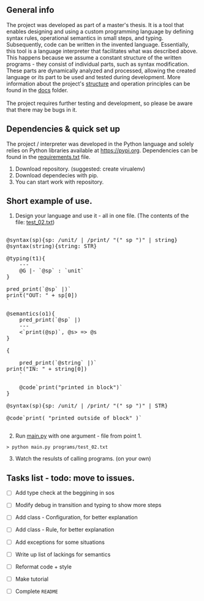 ## General info
The project was developed as part of a master's thesis. It is a tool that enables designing and using a custom programming language by defining syntax rules, operational semantics in small steps, and typing. Subsequently, code can be written in the invented language. Essentially, this tool is a language interpreter that facilitates what was described above. This happens because we assume a constant structure of the written programs - they consist of individual parts, such as syntax modification. These parts are dynamically analyzed and processed, allowing the created language or its part to be used and tested during development. More information about the project's [structure](./docs/structure.md) and operation principles can be found in the [docs](./docs/) folder.
<br><br>
The project requires further testing and development, so please be aware that there may be bugs in it.

## Dependencies & quick set up
The project / interpreter was developed in the Python language and solely relies on Python libraries available at https://pypi.org. Dependencies can be found in the [requirements.txt](./requirements.txt) file.
1. Download repository. (suggested: create virualenv)
2. Download dependecies with pip.
3. You can start work with repository.

## Short example of use.

1. Design your language and use it - all in one file.
(The contents of the file: [test_02.txt](./programs/test_02.txt))

<pre>

@syntax(sp){sp: /unit/ | /print/ "(" sp ")" | string}
@syntax(string){string: STR}

@typing(t1){
    ---
    @G |- `@sp` : `unit`
}

pred_print(`@sp` |)`
print("OUT: " + sp[0])
`

@semantics(o1){
    pred_print(`@sp` |)
    ---
    <`print(@sp)`, @s> => @s
}

{

    pred_print(`@string` |)`
print("IN: " + string[0])
    `

    @code`print("printed in block")`
}

@syntax(sp){sp: /unit/ | /print/ "(" sp ")" | STR}

@code`print( "printed outside of block" )`

</pre>
        
2. Run [main.py](./main.py) with one argument - file from point 1.

```console
> python main.py programs/test_02.txt
```
3. Watch the resulsts of calling programs. (on your own)

## Tasks list - todo: move to issues.

- [ ] Add type check at the beggining in sos
- [ ] Modify debug in transition and typing to show more steps
- [ ] Add class - Configuration, for better explanation
- [ ] Add class - Rule, for better explanation
- [ ] Add exceptions for some situations
- [ ] Write up list of lackings for semantics
- [ ] Reformat code + style
- [ ] Make tutorial
- [ ] Complete `README`

